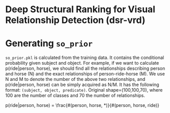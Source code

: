 # Deep Structural Ranking for Visual Relationship Detection (dsr-vrd)

# Generating `so_prior`

`so_prior.pkl` is calculated from the training data. It contains the conditional probability given subject and object. For example, if we want to calculate p(ride|person, horse), we should find all the relationships describing person and horse (N) and the exact relationships of person-ride-horse (M). We use N and M to denote the number of the above two relationships, and p(ride|person, horse) can be simply acquired as N/M. It has the following format: `(subject, object, predicate)`. Original shape=(100,100,70), where 100 are the number of classes and 70 the number of relationships.

p(ride|person, horse) = \frac{#(person, horse, *)}{#(person, horse, ride)}
